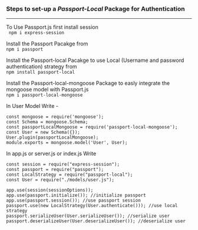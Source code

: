 ### Steps to set-up a _Passport-Local_ Package for Authentication

---

To Use Passport.js first install session <br>
` npm i express-session`

Install the Passport Pacakge from <br>
`npm i passport`

Install the Passport-local Pacakge to use Local (Username and password authentication) strategy from <br>`npm install passport-local`

Install the Passport-local-mongoose Package to easly integrate the mongoose model with Passport.js <br> `npm i passport-local-mongoose`

In User Model Write -

```
const mongoose = require('mongoose');
const Schema = mongoose.Schema;
const passportLocalMongoose = require('passport-local-mongoose');
const User = new Schema({});
User.plugin(passportLocalMongoose);
module.exports = mongoose.model('User', User);
```

In app.js or server.js or index.js Write

```
const session = require("express-session");
const passport = require("passport");
const LocalStrategy = require("passport-local");
const User = require("./models/user.js");
```

```
app.use(session(sessionOptions));
app.use(passport.initialize()); //initialize passport
app.use(passport.session()); //use passport session
passport.use(new LocalStrategy(User.authenticate())); //use local strategy
passport.serializeUser(User.serializeUser()); //serialize user
passport.deserializeUser(User.deserializeUser()); //deserialize user
```
